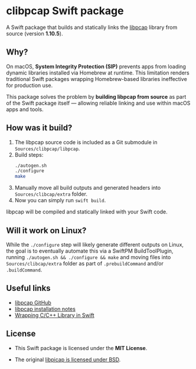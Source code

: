 # clibpcap Swift package

A Swift package that builds and statically links the [libpcap](https://github.com/the-tcpdump-group/libpcap) library from source (version **1.10.5**).

## Why?

On macOS, **System Integrity Protection (SIP)** prevents apps from loading dynamic libraries installed via Homebrew at runtime. This limitation renders traditional Swift packages wrapping Homebrew-based libraries ineffective for production use.

This package solves the problem by **building libpcap from source** as part of the Swift package itself — allowing reliable linking and use within macOS apps and tools.

## How was it build?

1. The libpcap source code is included as a Git submodule in `Sources/clibpcap/libpcap`.
2. Build steps:
   ```bash
   ./autogen.sh
   ./configure
   make
   ```
3. Manually move all build outputs and generated headers into `Sources/clibcap/extra` folder.
4. Now you can simply run `swift build`.

libpcap will be compiled and statically linked with your Swift code.


## Will it work on Linux?

While the `./configure` step will likely generate different outputs on Linux, the goal is to eventually automate this via a SwiftPM BuildToolPlugin, running `./autogen.sh && ./configure && make` and moving files into `Sources/clibcap/extra` folder as part of `.prebuildCommand` and/or `.buildCommand`.

## Useful links

* [libpcap GitHub](https://github.com/the-tcpdump-group/libpcap)
* [libpcap installation notes](https://github.com/the-tcpdump-group/libpcap/blob/master/INSTALL.md)
* [Wrapping C/C++ Library in Swift](https://www.swift.org/documentation/articles/wrapping-c-cpp-library-in-swift.html)

## License

* This Swift package is licensed under the **MIT License**.

* The original [libpicap is licensed under BSD](https://github.com/the-tcpdump-group/libpcap/blob/master/LICENSE).
